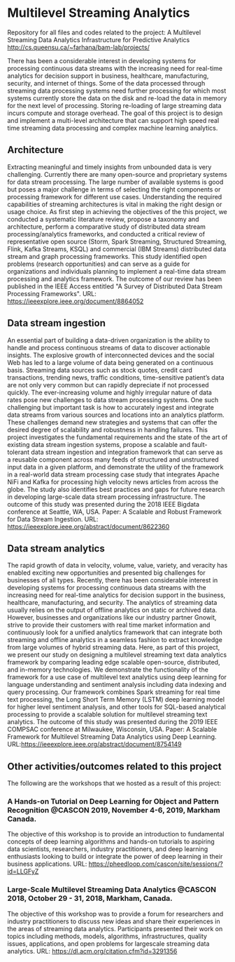 # Multilevel Streaming Analytics
Repository for all files and codes related to the project: A Multilevel Streaming Data Analytics Infrastructure for Predictive Analytics http://cs.queensu.ca/~farhana/bam-lab/projects/

There has been a considerable interest in developing systems for processing continuous data streams with the increasing need for real-time analytics for decision support in business, healthcare, manufacturing, security, and internet of things. Some of the data processed through streaming data processing systems need further processing for which most systems currently store the data on the disk and re-load the data in memory for the next level of processing. Storing re-loading of large streaming data incurs compute and storage overhead. The goal of this project is to design and implement a multi-level architecture that can support high speed real time streaming data processing and complex machine learning analytics. 
## Architecture
Extracting meaningful and timely insights from unbounded data is very challenging. Currently there are many open-source and proprietary systems for data stream processing. The large number of available systems is good but poses a major challenge in terms of selecting the right components or processing framework for different use cases. Understanding the required capabilities of streaming architectures is vital in making the right design or usage choice. As first step in achieving the objectives of the this project, we conducted a systematic literature review, propose a taxonomy and architecture, perform a comparative study of distributed data stream processing/analytics frameworks, and conducted a critical review of representative open source (Storm, Spark Streaming, Structured Streaming, Flink, Kafka Streams, KSQL) and commercial (IBM Streams) distributed data stream and graph processing frameworks. This study identified open problems (research opportunities) and can serve as a guide for organizations and individuals planning to implement a real-time data stream processing and analytics framework. The outcome of our review has been published in the IEEE Access entitled "A Survey of Distributed Data Stream Processing Frameworks". URL: https://ieeexplore.ieee.org/document/8864052
## Data stream ingestion
An essential part of building a data-driven organization is the ability to handle and process continuous streams of data to discover actionable insights. The explosive growth of interconnected devices and the social Web has led to a large volume of data being generated on a continuous basis. Streaming data sources such as stock quotes, credit card transactions, trending news, traffic conditions, time-sensitive patient’s data are not only very common but can rapidly depreciate if not processed quickly. The ever-increasing volume and highly irregular nature of data rates pose new challenges to data stream processing systems. One such challenging but important task is how to accurately ingest and integrate data streams from various sources and locations into an analytics platform. These challenges demand new strategies and systems that can offer the desired degree of scalability and robustness in handling failures. This project investigates the fundamental requirements and the state of the art of existing data stream ingestion systems, propose a scalable and fault-tolerant data stream ingestion and integration framework that can serve as a reusable component across many feeds of structured and unstructured input data in a given platform, and demonstrate the utility of the framework in a real-world data stream processing case study that integrates Apache NiFi and Kafka for processing high velocity news articles from across the globe. The study also identifies best practices and gaps for future research in developing large-scale data stream processing infrastructure. The outcome of this study was presented during the 2018 IEEE Bigdata conference at Seattle, WA, USA. Paper: A Scalable and Robust Framework for Data Stream Ingestion. URL: https://ieeexplore.ieee.org/abstract/document/8622360 
## Data stream analytics
The rapid growth of data in velocity, volume, value, variety, and veracity has enabled exciting new opportunities and presented big challenges for businesses of all types. Recently, there has been considerable interest in developing systems for processing continuous data streams with the increasing need for real-time analytics for decision support in the business, healthcare, manufacturing, and security. The analytics of streaming data usually relies on the output of offline analytics on static or archived data. However, businesses and organizations like our industry partner Gnowit, strive to provide their customers with real time market information and continuously look for a unified analytics framework that can integrate both streaming and offline analytics in a seamless fashion to extract knowledge from large volumes of hybrid streaming data. Here, as part of this project, we present our study on designing a multilevel streaming text data analytics framework by comparing leading edge scalable open-source, distributed, and in-memory technologies. We demonstrate the functionality of the framework for a use case of multilevel text analytics using deep learning for language understanding and sentiment analysis including data indexing and query processing. Our framework combines Spark streaming for real time text processing, the Long Short Term Memory (LSTM) deep learning model for higher level sentiment analysis, and other tools for SQL-based analytical processing to provide a scalable solution for multilevel streaming text analytics. The outcome of this study was presented during the 2019 IEEE COMPSAC conference at Milwaukee, Wisconsin, USA. Paper: A Scalable Framework for Multilevel Streaming Data Analytics using Deep Learning. URL:https://ieeexplore.ieee.org/abstract/document/8754149
## Other activities/outcomes related to this project
The following are the workshops that we hosted as a result of this project:
### A Hands-on Tutorial on Deep Learning for Object and Pattern Recognition @CASCON 2019, November 4-6, 2019, Markham Canada. 
The objective of this workshop is to provide an introduction to fundamental concepts of deep learning algorithms and hands-on tutorials to aspiring data scientists, researchers, industry practitioners, and deep learning enthusiasts looking to build or integrate the power of deep learning in their business applications.
URL: https://pheedloop.com/cascon/site/sessions/?id=LLGFyZ 
### Large-Scale Multilevel Streaming Data Analytics @CASCON 2018, October 29 - 31, 2018, Markham, Canada. 
The objective of this workshop was to provide a forum for researchers and industry practitioners to discuss new ideas and share their experiences in the areas of streaming data analytics. Participants presented their work on topics including methods, models, algorithms, infrastructures, quality issues, applications, and open problems for largescale streaming data analytics.
URL: https://dl.acm.org/citation.cfm?id=3291356
